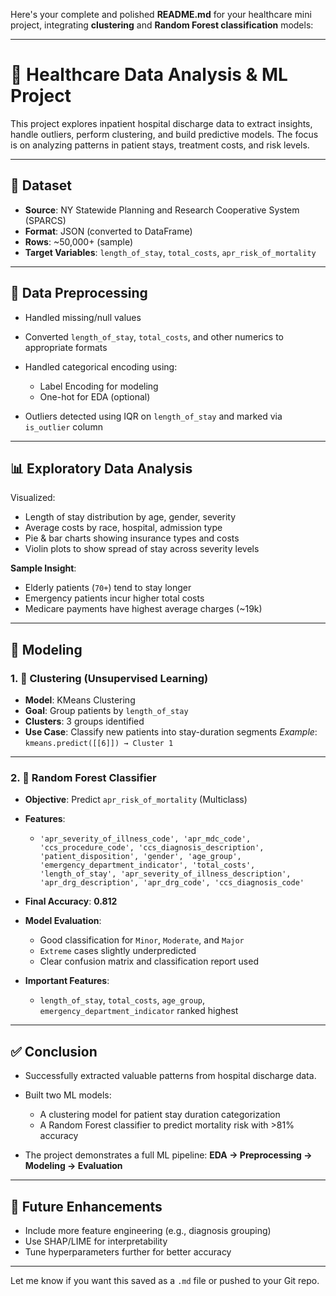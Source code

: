 Here's your complete and polished **README.md** for your healthcare mini project, integrating **clustering** and **Random Forest classification** models:

---

# 🏥 Healthcare Data Analysis & ML Project

This project explores inpatient hospital discharge data to extract insights, handle outliers, perform clustering, and build predictive models. The focus is on analyzing patterns in patient stays, treatment costs, and risk levels.

---

## 📁 Dataset

* **Source**: NY Statewide Planning and Research Cooperative System (SPARCS)
* **Format**: JSON (converted to DataFrame)
* **Rows**: \~50,000+ (sample)
* **Target Variables**: `length_of_stay`, `total_costs`, `apr_risk_of_mortality`

---

## 🔧 Data Preprocessing

* Handled missing/null values
* Converted `length_of_stay`, `total_costs`, and other numerics to appropriate formats
* Handled categorical encoding using:

  * Label Encoding for modeling
  * One-hot for EDA (optional)
* Outliers detected using IQR on `length_of_stay` and marked via `is_outlier` column

---

## 📊 Exploratory Data Analysis

Visualized:

* Length of stay distribution by age, gender, severity
* Average costs by race, hospital, admission type
* Pie & bar charts showing insurance types and costs
* Violin plots to show spread of stay across severity levels

**Sample Insight**:

* Elderly patients (`70+`) tend to stay longer
* Emergency patients incur higher total costs
* Medicare payments have highest average charges (\~19k)

---

## 🤖 Modeling

### 1. 📌 **Clustering (Unsupervised Learning)**

* **Model**: KMeans Clustering
* **Goal**: Group patients by `length_of_stay`
* **Clusters**: 3 groups identified
* **Use Case**: Classify new patients into stay-duration segments
  *Example*: `kmeans.predict([[6]]) → Cluster 1`

---

### 2. 🌲 **Random Forest Classifier**

* **Objective**: Predict `apr_risk_of_mortality` (Multiclass)
* **Features**:

  * `'apr_severity_of_illness_code', 'apr_mdc_code', 'ccs_procedure_code', 'ccs_diagnosis_description', 'patient_disposition', 'gender', 'age_group', 'emergency_department_indicator', 'total_costs', 'length_of_stay', 'apr_severity_of_illness_description', 'apr_drg_description', 'apr_drg_code', 'ccs_diagnosis_code'`
* **Final Accuracy**: **0.812**
* **Model Evaluation**:

  * Good classification for `Minor`, `Moderate`, and `Major`
  * `Extreme` cases slightly underpredicted
  * Clear confusion matrix and classification report used
* **Important Features**:

  * `length_of_stay`, `total_costs`, `age_group`, `emergency_department_indicator` ranked highest

---

## ✅ Conclusion

* Successfully extracted valuable patterns from hospital discharge data.
* Built two ML models:

  * A clustering model for patient stay duration categorization
  * A Random Forest classifier to predict mortality risk with >81% accuracy
* The project demonstrates a full ML pipeline: **EDA → Preprocessing → Modeling → Evaluation**

---

## 📌 Future Enhancements

* Include more feature engineering (e.g., diagnosis grouping)
* Use SHAP/LIME for interpretability
* Tune hyperparameters further for better accuracy

---

Let me know if you want this saved as a `.md` file or pushed to your Git repo.
